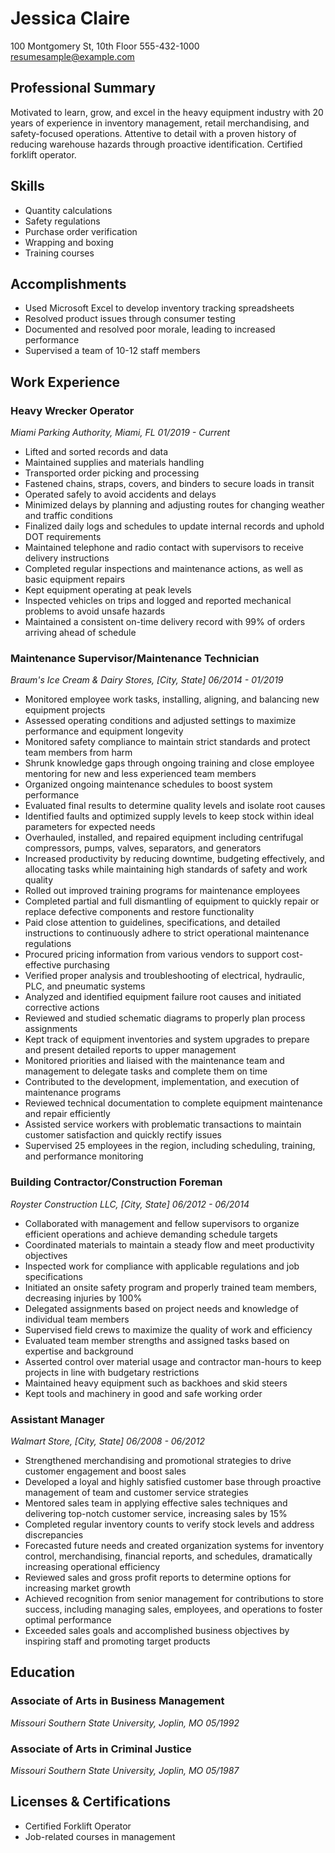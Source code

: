 # Jessica Claire

100 Montgomery St, 10th Floor
555-432-1000
resumesample@example.com

## Professional Summary

Motivated to learn, grow, and excel in the heavy equipment industry with 20 years of experience in inventory management, retail merchandising, and safety-focused operations. Attentive to detail with a proven history of reducing warehouse hazards through proactive identification. Certified forklift operator.

## Skills

- Quantity calculations
- Safety regulations
- Purchase order verification
- Wrapping and boxing
- Training courses

## Accomplishments

- Used Microsoft Excel to develop inventory tracking spreadsheets
- Resolved product issues through consumer testing
- Documented and resolved poor morale, leading to increased performance
- Supervised a team of 10-12 staff members

## Work Experience

### Heavy Wrecker Operator
*Miami Parking Authority, Miami, FL*
*01/2019 - Current*

- Lifted and sorted records and data
- Maintained supplies and materials handling
- Transported order picking and processing
- Fastened chains, straps, covers, and binders to secure loads in transit
- Operated safely to avoid accidents and delays
- Minimized delays by planning and adjusting routes for changing weather and traffic conditions
- Finalized daily logs and schedules to update internal records and uphold DOT requirements
- Maintained telephone and radio contact with supervisors to receive delivery instructions
- Completed regular inspections and maintenance actions, as well as basic equipment repairs
- Kept equipment operating at peak levels
- Inspected vehicles on trips and logged and reported mechanical problems to avoid unsafe hazards
- Maintained a consistent on-time delivery record with 99% of orders arriving ahead of schedule

### Maintenance Supervisor/Maintenance Technician
*Braum's Ice Cream & Dairy Stores, [City, State]*
*06/2014 - 01/2019*

- Monitored employee work tasks, installing, aligning, and balancing new equipment projects
- Assessed operating conditions and adjusted settings to maximize performance and equipment longevity
- Monitored safety compliance to maintain strict standards and protect team members from harm
- Shrunk knowledge gaps through ongoing training and close employee mentoring for new and less experienced team members
- Organized ongoing maintenance schedules to boost system performance
- Evaluated final results to determine quality levels and isolate root causes
- Identified faults and optimized supply levels to keep stock within ideal parameters for expected needs
- Overhauled, installed, and repaired equipment including centrifugal compressors, pumps, valves, separators, and generators
- Increased productivity by reducing downtime, budgeting effectively, and allocating tasks while maintaining high standards of safety and work quality
- Rolled out improved training programs for maintenance employees
- Completed partial and full dismantling of equipment to quickly repair or replace defective components and restore functionality
- Paid close attention to guidelines, specifications, and detailed instructions to continuously adhere to strict operational maintenance regulations
- Procured pricing information from various vendors to support cost-effective purchasing
- Verified proper analysis and troubleshooting of electrical, hydraulic, PLC, and pneumatic systems
- Analyzed and identified equipment failure root causes and initiated corrective actions
- Reviewed and studied schematic diagrams to properly plan process assignments
- Kept track of equipment inventories and system upgrades to prepare and present detailed reports to upper management
- Monitored priorities and liaised with the maintenance team and management to delegate tasks and complete them on time
- Contributed to the development, implementation, and execution of maintenance programs
- Reviewed technical documentation to complete equipment maintenance and repair efficiently
- Assisted service workers with problematic transactions to maintain customer satisfaction and quickly rectify issues
- Supervised 25 employees in the region, including scheduling, training, and performance monitoring

### Building Contractor/Construction Foreman
*Royster Construction LLC, [City, State]*
*06/2012 - 06/2014*

- Collaborated with management and fellow supervisors to organize efficient operations and achieve demanding schedule targets
- Coordinated materials to maintain a steady flow and meet productivity objectives
- Inspected work for compliance with applicable regulations and job specifications
- Initiated an onsite safety program and properly trained team members, decreasing injuries by 100%
- Delegated assignments based on project needs and knowledge of individual team members
- Supervised field crews to maximize the quality of work and efficiency
- Evaluated team member strengths and assigned tasks based on expertise and background
- Asserted control over material usage and contractor man-hours to keep projects in line with budgetary restrictions
- Maintained heavy equipment such as backhoes and skid steers
- Kept tools and machinery in good and safe working order

### Assistant Manager
*Walmart Store, [City, State]*
*06/2008 - 06/2012*

- Strengthened merchandising and promotional strategies to drive customer engagement and boost sales
- Developed a loyal and highly satisfied customer base through proactive management of team and customer service strategies
- Mentored sales team in applying effective sales techniques and delivering top-notch customer service, increasing sales by 15%
- Completed regular inventory counts to verify stock levels and address discrepancies
- Forecasted future needs and created organization systems for inventory control, merchandising, financial reports, and schedules, dramatically increasing operational efficiency
- Reviewed sales and gross profit reports to determine options for increasing market growth
- Achieved recognition from senior management for contributions to store success, including managing sales, employees, and operations to foster optimal performance
- Exceeded sales goals and accomplished business objectives by inspiring staff and promoting target products

## Education

### Associate of Arts in Business Management
*Missouri Southern State University, Joplin, MO*
*05/1992*

### Associate of Arts in Criminal Justice
*Missouri Southern State University, Joplin, MO*
*05/1987*

## Licenses & Certifications

- Certified Forklift Operator
- Job-related courses in management
